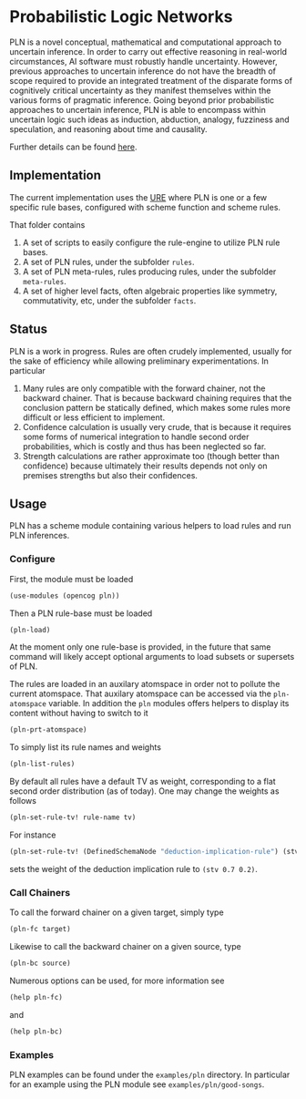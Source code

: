 # Probabilistic Logic Networks

PLN is a novel conceptual, mathematical and computational approach to uncertain
inference. In order to carry out effective reasoning in real-world
circumstances, AI software must robustly handle uncertainty. However, previous
approaches to uncertain inference do not have the breadth of scope required to
provide an integrated treatment of the disparate forms of cognitively critical
uncertainty as they manifest themselves within the various forms of pragmatic
inference. Going beyond prior probabilistic approaches to uncertain inference,
PLN is able to encompass within uncertain logic such ideas as induction,
abduction, analogy, fuzziness and speculation, and reasoning about time and
causality.

Further details can be found [here](http://wiki.opencog.org/wikihome/index.php/PLN).

## Implementation

The current implementation uses the
[URE](https://github.com/opencog/atomspace/tree/master/opencog/rule-engine)
where PLN is one or a few specific rule bases, configured with scheme
function and scheme rules.

That folder contains

1. A set of scripts to easily configure the rule-engine to utilize PLN
   rule bases.
2. A set of PLN rules, under the subfolder `rules`.
3. A set of PLN meta-rules, rules producing rules, under the subfolder
   `meta-rules`.
4. A set of higher level facts, often algebraic properties like
   symmetry, commutativity, etc, under the subfolder `facts`.

## Status

PLN is a work in progress. Rules are often crudely implemented,
usually for the sake of efficiency while allowing preliminary
experimentations. In particular

1. Many rules are only compatible with the forward chainer, not the
   backward chainer. That is because backward chaining requires that
   the conclusion pattern be statically defined, which makes some
   rules more difficult or less efficient to implement.
2. Confidence calculation is usually very crude, that is because it
   requires some forms of numerical integration to handle second order
   probabilities, which is costly and thus has been neglected so far.
3. Strength calculations are rather approximate too (though better
   than confidence) because ultimately their results depends not only
   on premises strengths but also their confidences.

## Usage

PLN has a scheme module containing various helpers to load rules and
run PLN inferences.

### Configure

First, the module must be loaded

```scheme
(use-modules (opencog pln))
```

Then a PLN rule-base must be loaded

```scheme
(pln-load)
```

At the moment only one rule-base is provided, in the future that same
command will likely accept optional arguments to load subsets or
supersets of PLN.

The rules are loaded in an auxilary atomspace in order not to pollute
the current atomspace. That auxilary atomspace can be accessed via the
`pln-atomspace` variable. In addition the `pln` modules offers helpers
to display its content without having to switch to it

```scheme
(pln-prt-atomspace)
```

To simply list its rule names and weights

```scheme
(pln-list-rules)
```

By default all rules have a default TV as weight, corresponding to a
flat second order distribution (as of today). One may change the
weights as follows

```scheme
(pln-set-rule-tv! rule-name tv)
```

For instance

```scheme
(pln-set-rule-tv! (DefinedSchemaNode "deduction-implication-rule") (stv 0.7 0.2))
```

sets the weight of the deduction implication rule to `(stv 0.7 0.2)`.

### Call Chainers

To call the forward chainer on a given target, simply type

```scheme
(pln-fc target)
```

Likewise to call the backward chainer on a given source, type

```scheme
(pln-bc source)
```

Numerous options can be used, for more information see

```scheme
(help pln-fc)
```

and

```scheme
(help pln-bc)
```

### Examples

PLN examples can be found under the `examples/pln` directory. In
particular for an example using the PLN module see
`examples/pln/good-songs`.

